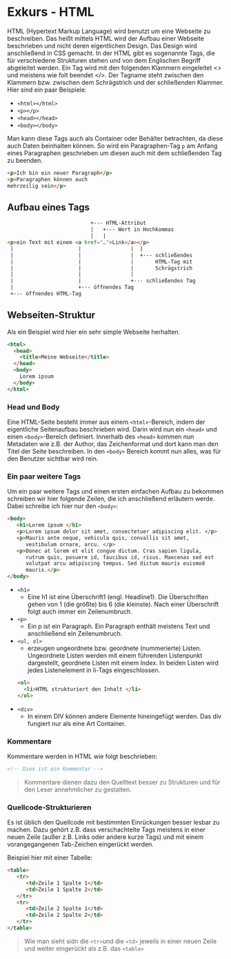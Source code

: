 # Exkurs - HTML
HTML (Hypertext Markup Language) wird benutzt um eine Webseite zu beschreiben. Das heißt mittels HTML wird der Aufbau einer Webseite beschrieben und nicht deren eigentlichen Design. Das Design wird anschließend in CSS gemacht. In der HTML gibt es sogenannte Tags, die für verschiedene Strukturen stehen und von dem Englischen Begriff abgeleitet werden. Ein Tag wird mit den folgenden Klammern eingeleitet <> und meistens wie folt beendet </>. Der Tagname steht zwischen den Klammern bzw. zwischen dem Schrägstrich und der schließenden Klammer. Hier sind ein paar Beispiele:

* `<html></html>`
* `<p></p>`
* `<head></head>`
* `<body></body>`

Man kann diese Tags auch als Container oder Behälter betrachten, da diese auch Daten beinhalten können. So wird ein Paragraphen-Tag `p` am Anfang eines Paragraphen geschrieben um diesen auch mit dem schließenden Tag zu beenden.

```html
<p>Ich bin ein neuer Paragraph</p>
<p>Paragraphen können auch 
mehrzeilig sein</p>
```

## Aufbau eines Tags
```html
                           +--- HTML-Attribut
                           |   +--- Wert in Hochkommas
                           |   |
<p>ein Text mit einem <a href="…">Link</a></p>
 |                     |                |  |
 |                     |                |  +--- schließendes
 |                     |                |       HTML-Tag mit 
 |                     |                |       Schrägstrich
 |                     |                |
 |                     |                +--- schließendes Tag
 |                     +--- öffnendes Tag
 +--- öffnendes HTML-Tag
```

## Webseiten-Struktur
Als ein Beispiel wird hier ein sehr simple Webseite herhalten.
```html
<html>
  <head>
    <title>Meine Webseite</title>
  </head>
  <body>
    Lorem ipsum 
  </body>
</html> 
```
### Head und Body
Eine HTML-Seite besteht immer aus einem `<html>`-Bereich, indem der eigentliche Seitenaufbau beschrieben wird. Darin wird nun ein `<head>` und einen `<body>`-Bereich definiert. Innerhalb des `<head>` kommen nun Metadaten wie z.B. der Author, das Zeichenformat und dort kann man den Titel der Seite beschreiben. In den `<body>` Bereich kommt nun alles, was für den Benutzer sichtbar wird rein. 

### Ein paar weitere Tags
Um ein paar weitere Tags und einen ersten einfachen Aufbau zu bekommen schreiben wir hier folgende Zeilen, die ich anschließend erläutern werde. Dabei schreibe ich hier nur den `<body>`:

```html
<body>
   <h1>Lorem ipsum </h1>
   <p>Lorem ipsum dolor sit amet, consectetuer adipiscing elit. </p>
   <p>Mauris ante neque, vehicula quis, convallis sit amet, 
      vestibulum ornare, arcu. </p>
   <p>Donec at lorem et elit congue dictum. Cras sapien ligula, 
      rutrum quis, posuere id, faucibus id, risus. Maecenas sed est 
      volutpat arcu adipiscing tempus. Sed dictum mauris euismod 
      mauris.</p> 
</body>
```

* `<h1>`
  * Eine h1 ist eine Überschrift1 (engl. Headline1). Die Überschriften gehen von 1 (die größte) bis 6 (die kleinste). Nach einer Überschrift folgt auch immer ein Zeilenumbruch.
* `<p>`
  * Ein p ist ein Paragraph. Ein Paragraph enthält meistens Text und anschließend ein Zeilenumbruch.
* `<ul, ol>`
  * erzeugen ungeordnete bzw. geordnete (nummerierte) Listen. Ungeordnete Listen werden mit einem führenden Listenpunkt dargestellt, geordnete Listen mit einem Index. In beiden Listen wird jedes Listenelement in li-Tags eingeschlossen.
  ```html
  <ol>
    <li>HTML strukturiert den Inhalt </li>
  </ol>
  ```
* `<div>`
  * In einem DIV können andere Elemente hineingefügt werden. Das div fungiert nur als eine Art Container.

### Kommentare
Kommentare werden in HTML wie folgt beschrieben:
```html
<!-- Dies ist ein Kommentar -->
```
> Kommentare dienen dazu den Quelltext besser zu Strukturen und für den Leser annehmlicher zu gestalten.


### Quellcode-Strukturieren
Es ist üblich den Quellcode mit bestimmten Einrückungen besser lesbar zu machen. Dazu gehört z.B. dass verschachtelte Tags meistens in einer neuen Zeile (außer z.B. Links oder andere kurze Tags) und mit einem vorangegangenen Tab-Zeichen eingerückt werden.

Beispiel hier mit einer Tabelle:

```html
<table>
   <tr>
      <td>Zeile 1 Spalte 1</td>
      <td>Zeile 1 Spalte 2</td>
   </tr>
   <tr>
      <td>Zeile 2 Spalte 1</td>
      <td>Zeile 2 Spalte 2</td>
   </tr>
</table>
```
> Wie man sieht sidn die `<tr>`und die `<td>` jeweils in einer neuen Zeile und weiter eingerückt als z.B. das `<table>`
